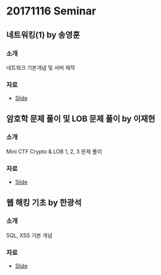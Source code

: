 # 20171116 Seminar

## 네트워킹(1) by 송영훈

### 소개

네트워크 기본개념 및 서버 제작

### 자료

* [Slide](https://github.com/ajou-whois/seminar/blob/master/2017/20171116/%5B%E1%84%89%E1%85%A9%E1%86%BC%E1%84%8B%E1%85%A7%E1%86%BC%E1%84%92%E1%85%AE%E1%86%AB%5D%E1%84%82%E1%85%A6%E1%84%90%E1%85%B3%E1%84%8B%E1%85%AF%E1%84%8F%E1%85%B5%E1%86%BC.pdf)

## 암호학 문제 풀이 및 LOB 문제 풀이 by 이재현

### 소개

Mini CTF Crypto & LOB 1, 2, 3 문제 풀이

### 자료

* [Slide](https://github.com/ajou-whois/seminar/blob/master/2017/20171116/%5B%E1%84%8B%E1%85%B5%E1%84%8C%E1%85%A2%E1%84%92%E1%85%A7%E1%86%AB%5D%E1%84%8B%E1%85%A1%E1%86%B7%E1%84%92%E1%85%A9%E1%84%92%E1%85%A1%E1%86%A8%20%E1%84%86%E1%85%AE%E1%86%AB%E1%84%8C%E1%85%A6%20%E1%84%91%E1%85%AE%E1%86%AF%E1%84%8B%E1%85%B5%20%E1%84%86%E1%85%B5%E1%86%BE%20LOB%20%E1%84%86%E1%85%AE%E1%86%AB%E1%84%8C%E1%85%A6%20%E1%84%91%E1%85%AE%E1%86%AF%E1%84%8B%E1%85%B5.pdf)

## 웹 해킹 기초 by 한광석

### 소개

SQL, XSS 기본 개념

### 자료

* [Slide](https://github.com/ajou-whois/seminar/blob/master/2017/20171116/%5B%E1%84%92%E1%85%A1%E1%86%AB%E1%84%80%E1%85%AA%E1%86%BC%E1%84%89%E1%85%A5%E1%86%A8%5D%E1%84%8B%E1%85%B0%E1%86%B8%20%E1%84%92%E1%85%A2%E1%84%8F%E1%85%B5%E1%86%BC%20%E1%84%80%E1%85%B5%E1%84%8E%E1%85%A9.pdf)